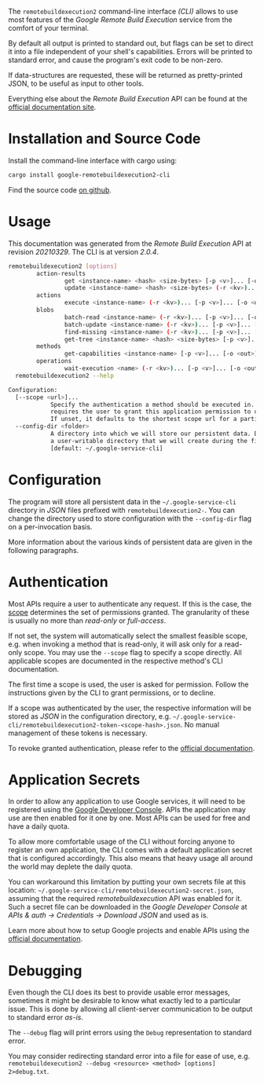 <!---
DO NOT EDIT !
This file was generated automatically from 'src/mako/cli/README.md.mako'
DO NOT EDIT !
-->
The `remotebuildexecution2` command-line interface *(CLI)* allows to use most features of the *Google Remote Build Execution* service from the comfort of your terminal.

By default all output is printed to standard out, but flags can be set to direct it into a file independent of your shell's
capabilities. Errors will be printed to standard error, and cause the program's exit code to be non-zero.

If data-structures are requested, these will be returned as pretty-printed JSON, to be useful as input to other tools.

Everything else about the *Remote Build Execution* API can be found at the
[official documentation site](https://cloud.google.com/remote-build-execution/docs/).

# Installation and Source Code

Install the command-line interface with cargo using:

```bash
cargo install google-remotebuildexecution2-cli
```

Find the source code [on github](https://github.com/Byron/google-apis-rs/tree/main/gen/remotebuildexecution2-cli).

# Usage

This documentation was generated from the *Remote Build Execution* API at revision *20210329*. The CLI is at version *2.0.4*.

```bash
remotebuildexecution2 [options]
        action-results
                get <instance-name> <hash> <size-bytes> [-p <v>]... [-o <out>]
                update <instance-name> <hash> <size-bytes> (-r <kv>)... [-p <v>]... [-o <out>]
        actions
                execute <instance-name> (-r <kv>)... [-p <v>]... [-o <out>]
        blobs
                batch-read <instance-name> (-r <kv>)... [-p <v>]... [-o <out>]
                batch-update <instance-name> (-r <kv>)... [-p <v>]... [-o <out>]
                find-missing <instance-name> (-r <kv>)... [-p <v>]... [-o <out>]
                get-tree <instance-name> <hash> <size-bytes> [-p <v>]... [-o <out>]
        methods
                get-capabilities <instance-name> [-p <v>]... [-o <out>]
        operations
                wait-execution <name> (-r <kv>)... [-p <v>]... [-o <out>]
  remotebuildexecution2 --help

Configuration:
  [--scope <url>]...
            Specify the authentication a method should be executed in. Each scope
            requires the user to grant this application permission to use it.
            If unset, it defaults to the shortest scope url for a particular method.
  --config-dir <folder>
            A directory into which we will store our persistent data. Defaults to
            a user-writable directory that we will create during the first invocation.
            [default: ~/.google-service-cli]

```

# Configuration

The program will store all persistent data in the `~/.google-service-cli` directory in *JSON* files prefixed with `remotebuildexecution2-`.  You can change the directory used to store configuration with the `--config-dir` flag on a per-invocation basis.

More information about the various kinds of persistent data are given in the following paragraphs.

# Authentication

Most APIs require a user to authenticate any request. If this is the case, the [scope][scopes] determines the 
set of permissions granted. The granularity of these is usually no more than *read-only* or *full-access*.

If not set, the system will automatically select the smallest feasible scope, e.g. when invoking a
method that is read-only, it will ask only for a read-only scope. 
You may use the `--scope` flag to specify a scope directly. 
All applicable scopes are documented in the respective method's CLI documentation.

The first time a scope is used, the user is asked for permission. Follow the instructions given 
by the CLI to grant permissions, or to decline.

If a scope was authenticated by the user, the respective information will be stored as *JSON* in the configuration
directory, e.g. `~/.google-service-cli/remotebuildexecution2-token-<scope-hash>.json`. No manual management of these tokens
is necessary.

To revoke granted authentication, please refer to the [official documentation][revoke-access].

# Application Secrets

In order to allow any application to use Google services, it will need to be registered using the 
[Google Developer Console][google-dev-console]. APIs the application may use are then enabled for it
one by one. Most APIs can be used for free and have a daily quota.

To allow more comfortable usage of the CLI without forcing anyone to register an own application, the CLI
comes with a default application secret that is configured accordingly. This also means that heavy usage
all around the world may deplete the daily quota.

You can workaround this limitation by putting your own secrets file at this location: 
`~/.google-service-cli/remotebuildexecution2-secret.json`, assuming that the required *remotebuildexecution* API 
was enabled for it. Such a secret file can be downloaded in the *Google Developer Console* at 
*APIs & auth -> Credentials -> Download JSON* and used as is.

Learn more about how to setup Google projects and enable APIs using the [official documentation][google-project-new].


# Debugging

Even though the CLI does its best to provide usable error messages, sometimes it might be desirable to know
what exactly led to a particular issue. This is done by allowing all client-server communication to be 
output to standard error *as-is*.

The `--debug` flag will print errors using the `Debug` representation to standard error.

You may consider redirecting standard error into a file for ease of use, e.g. `remotebuildexecution2 --debug <resource> <method> [options] 2>debug.txt`.


[scopes]: https://developers.google.com/+/api/oauth#scopes
[revoke-access]: http://webapps.stackexchange.com/a/30849
[google-dev-console]: https://console.developers.google.com/
[google-project-new]: https://developers.google.com/console/help/new/